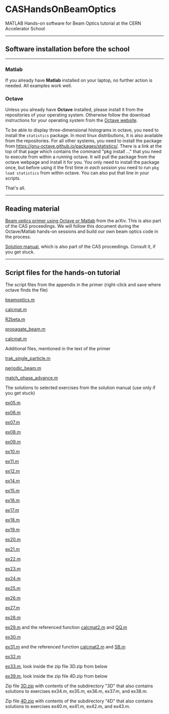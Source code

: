 # CASHandsOnBeamOptics
MATLAB Hands-on software for Beam Optics tutorial at the CERN Accelerator School

------------------------------------------------------------------------

## Software installation before the school
---------------------------------------

### Matlab

If you already have **Matlab** installed on your laptop, no further
action is needed. All examples work well.

### Octave

Unless you already have **Octave** installed, please install it from the
repositories of your operating system. Otherwise follow the download
instructions for your operating system from the [Octave
website](https://octave.org/).

To be able to display three-dimensional histograms in octave, you need
to install the `statistics` package. In most linux distributions, it is
also available from the repositories. For all other systems, you need to
install the package from
<https://gnu-octave.github.io/packages/statistics/>. There is a link at
the top of that page which contains the command \"pkg install \...\"
that you need to execute from within a running octave. It will pull the
package from the octave webpage and install it for you. You only need to
install the package once, but before using it the first time *in each
session* you need to run `pkg load statistics` from within octave. You
can also put that line in your scripts.

That\'s all.

------------------------------------------------------------------------

Reading material 
----------------

[Beam optics primer using Octave or
Matlab](https://arxiv.org/abs/arXiv:1907.10987) from the arXiv. This is
also part of the CAS proceedings. We will follow this document during
the Octave/Matlab hands-on sessions and build our own beam optics code
in the process.

[Solution manual](vz_beam_optics_solutions.pdf), which is also part of
the CAS proceedings. Consult it, if you get stuck.

------------------------------------------------------------------------

Script files for the hands-on tutorial 
--------------------------------------

The script files from the appendix in the primer (right-click and save
where octave finds the file)

[beamoptics.m](2D/beamoptics.m)

[calcmat.m](2D/calcmat.m)

[R2beta.m](2D/R2beta.m)

[propagate\_beam.m](2D/propagate_beam.m)

[calcmat.m](2D/show_beam.m)

Additional files, mentioned in the text of the primer

[trak\_single\_particle.m](2D/trak_single_particle.m)

[periodic\_beam.m](2D/periodic_beam.m)

[match\_phase\_advance.m](2D/match_phase_advance.m)

The solutions to selected exercises from the solution manual (use only
if you get stuck)

[ex05.m](solutions/ex05.m)

[ex06.m](solutions/ex06.m)

[ex07.m](solutions/ex07.m)

[ex08.m](solutions/ex08.m)

[ex09.m](solutions/ex09.m)

[ex10.m](solutions/ex10.m)

[ex11.m](solutions/ex11.m)

[ex12.m](solutions/ex12.m)

[ex14.m](solutions/ex14.m)

[ex15.m](solutions/ex15.m)

[ex16.m](solutions/ex16.m)

[ex17.m](solutions/ex17.m)

[ex18.m](solutions/ex18.m)

[ex19.m](solutions/ex19.m)

[ex20.m](solutions/ex20.m)

[ex21.m](solutions/ex21.m)

[ex22.m](solutions/ex22.m)

[ex23.m](solutions/ex23.m)

[ex24.m](solutions/ex24.m)

[ex25.m](solutions/ex25.m)

[ex26.m](solutions/ex26.m)

[ex27.m](solutions/ex27.m)

[ex28.m](solutions/ex28.m)

[ex29.m](solutions/ex29.m) and the referenced function
[calcmat2.m](solutions/calcmat2.m) and [QQ.m](solutions/QQ.m)

[ex30.m](solutions/ex30.m)

[ex31.m](solutions/ex31.m) and the referenced function
[calcmat2.m](solutions/calcmat2.m) and [SB.m](solutions/SB.m)

[ex32.m](solutions/ex32.m)

[ex33.m](solutions/ex33.m), look inside the zip file 3D.zip from below

[ex39.m](solutions/ex39.m), look inside the zip file 4D.zip from below

Zip file [3D.zip](solutions/3D.zip) with contents of the subdirectory
\"3D\" that also contains solutions to exercises ex34.m, ex35.m, ex36.m,
ex37.m, and ex38.m.

Zip file [4D.zip](solutions/4D.zip) with contents of the subdirectory
\"4D\" that also contains solutions to exercises ex40.m, ex41.m, ex42.m,
and ex43.m.

